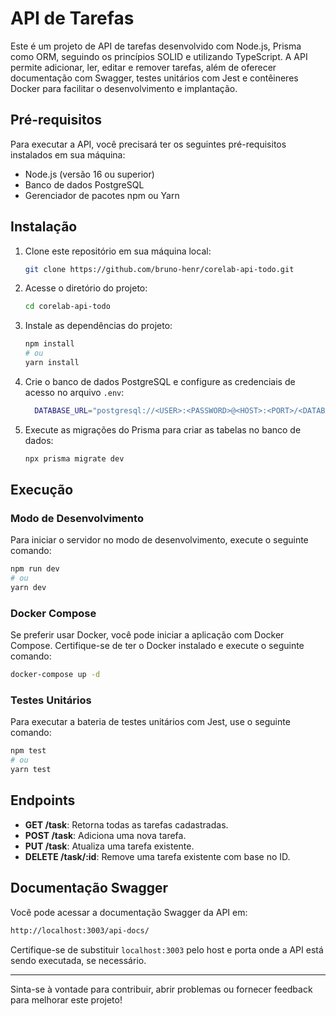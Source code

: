 # API de Tarefas

Este é um projeto de API de tarefas desenvolvido com Node.js, Prisma como ORM, seguindo os princípios SOLID e utilizando TypeScript. A API permite adicionar, ler, editar e remover tarefas, além de oferecer documentação com Swagger, testes unitários com Jest e contêineres Docker para facilitar o desenvolvimento e implantação.

## Pré-requisitos

Para executar a API, você precisará ter os seguintes pré-requisitos instalados em sua máquina:

- Node.js (versão 16 ou superior)
- Banco de dados PostgreSQL
- Gerenciador de pacotes npm ou Yarn

## Instalação

1. Clone este repositório em sua máquina local:

    ```bash
    git clone https://github.com/bruno-henr/corelab-api-todo.git
    ```

2. Acesse o diretório do projeto:

    ```bash
    cd corelab-api-todo
    ```

3. Instale as dependências do projeto:

    ```bash
    npm install
    # ou
    yarn install
    ```

4. Crie o banco de dados PostgreSQL e configure as credenciais de acesso no arquivo `.env`:
   ```bash
     DATABASE_URL="postgresql://<USER>:<PASSWORD>@<HOST>:<PORT>/<DATABASE>?schema=public"
    ```

6. Execute as migrações do Prisma para criar as tabelas no banco de dados:

    ```bash
    npx prisma migrate dev
    ```

## Execução

### Modo de Desenvolvimento

Para iniciar o servidor no modo de desenvolvimento, execute o seguinte comando:

```bash
npm run dev
# ou
yarn dev
```

### Docker Compose

Se preferir usar Docker, você pode iniciar a aplicação com Docker Compose. Certifique-se de ter o Docker instalado e execute o seguinte comando:

```bash
docker-compose up -d
```

### Testes Unitários

Para executar a bateria de testes unitários com Jest, use o seguinte comando:
```bash
npm test
# ou
yarn test

```

## Endpoints

- **GET /task**: Retorna todas as tarefas cadastradas.
- **POST /task**: Adiciona uma nova tarefa.
- **PUT /task**: Atualiza uma tarefa existente.
- **DELETE /task/:id**: Remove uma tarefa existente com base no ID.

## Documentação Swagger

Você pode acessar a documentação Swagger da API em:

```bash
http://localhost:3003/api-docs/
```

Certifique-se de substituir `localhost:3003` pelo host e porta onde a API está sendo executada, se necessário.

---

Sinta-se à vontade para contribuir, abrir problemas ou fornecer feedback para melhorar este projeto!
